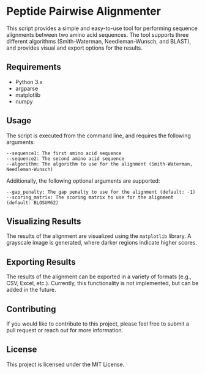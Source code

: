 # 
# Peptide Pairwise Alignmenter

This script provides a simple and easy-to-use tool for performing sequence alignments between two amino acid sequences. The tool supports three different algorithms (Smith-Waterman, Needleman-Wunsch, and BLAST), and provides visual and export options for the results.

## Requirements

-   Python 3.x
-   argparse
-   matplotlib
-   numpy

## Usage

The script is executed from the command line, and requires the following arguments:

    --sequence1: The first amino acid sequence
    --sequence2: The second amino acid sequence
    --algorithm: The algorithm to use for the alignment (Smith-Waterman, Needleman-Wunsch) 

Additionally, the following optional arguments are supported:

    --gap_penalty: The gap penalty to use for the alignment (default: -1)
    --scoring_matrix: The scoring matrix to use for the alignment (default: BLOSUM62)

## Visualizing Results

The results of the alignment are visualized using the `matplotlib` library. A grayscale image is generated, where darker regions indicate higher scores.

## Exporting Results

The results of the alignment can be exported in a variety of formats (e.g., CSV, Excel, etc.). Currently, this functionality is not implemented, but can be added in the future.

## Contributing

If you would like to contribute to this project, please feel free to submit a pull request or reach out for more information.

## License

This project is licensed under the MIT License.
